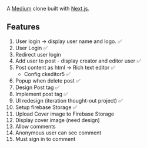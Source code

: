 A [Medium](https://medium.com/) clone built with [Next.js](https://nextjs.org/).

## Features

1. User login -> display user name and logo. ✅
2. User Login ✅
3. Redirect user login 
4. Add user to post - display creator and editor user ✅
5. Post content as html -> Rich text editor ✅
    - Config ckeditor5 ✅
6. Popup when delete post ✅
7. Design Post tag ✅
8. Implement post tag ✅
9. UI redesign (iteration thought-out project) ✅
10. Setup firebase Storage ✅
11. Upload Cover image to Firebase Storage
12. Display cover image (need design)
13. Allow comments 
14. Anonymous user can see comment
15. Must sign in to comment

